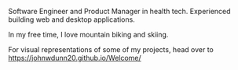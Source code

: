 Software Engineer and Product Manager in health tech. Experienced building web and desktop applications. 

In my free time, I love mountain biking and skiing.

For visual representations of some of my projects, head over to https://johnwdunn20.github.io/Welcome/
